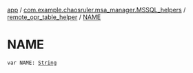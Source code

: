 [app](../../index.md) / [com.example.chaosruler.msa_manager.MSSQL_helpers](../index.md) / [remote_opr_table_helper](index.md) / [NAME](.)

# NAME

`var NAME: `[`String`](https://kotlinlang.org/api/latest/jvm/stdlib/kotlin/-string/index.html)